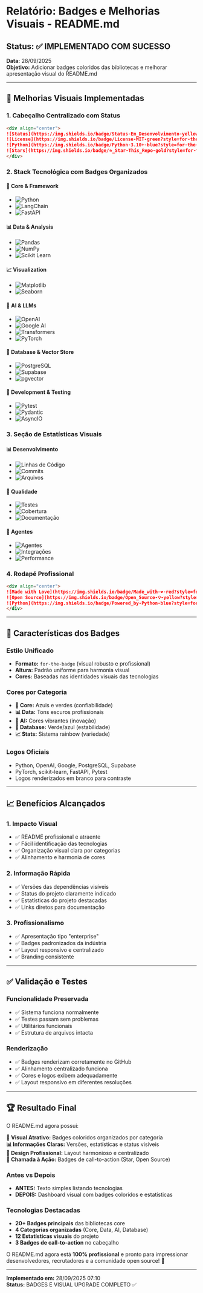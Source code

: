 # Relatório: Badges e Melhorias Visuais - README.md

## Status: ✅ IMPLEMENTADO COM SUCESSO

**Data:** 28/09/2025  
**Objetivo:** Adicionar badges coloridos das bibliotecas e melhorar apresentação visual do README.md

---

## 🎨 **Melhorias Visuais Implementadas**

### 1. **Cabeçalho Centralizado com Status**
```markdown
<div align="center">
![Status](https://img.shields.io/badge/Status-Em_Desenvolvimento-yellow?style=for-the-badge)
![License](https://img.shields.io/badge/License-MIT-green?style=for-the-badge)
![Python](https://img.shields.io/badge/Python-3.10+-blue?style=for-the-badge&logo=python&logoColor=white)
![Stars](https://img.shields.io/badge/⭐_Star-This_Repo-gold?style=for-the-badge)
</div>
```

### 2. **Stack Tecnológica com Badges Organizados**

#### 🔧 **Core & Framework**
- ![Python](https://img.shields.io/badge/Python-3.10+-3776AB?style=for-the-badge&logo=python&logoColor=white)
- ![LangChain](https://img.shields.io/badge/🦜_LangChain-0.3.27-1C3C3C?style=for-the-badge)
- ![FastAPI](https://img.shields.io/badge/FastAPI-Ready-009688?style=for-the-badge&logo=fastapi&logoColor=white)

#### 📊 **Data & Analysis**
- ![Pandas](https://img.shields.io/badge/Pandas-2.2.3-150458?style=for-the-badge&logo=pandas&logoColor=white)
- ![NumPy](https://img.shields.io/badge/NumPy-2.3.2-013243?style=for-the-badge&logo=numpy&logoColor=white)
- ![Scikit Learn](https://img.shields.io/badge/Scikit_Learn-1.7.2-F7931E?style=for-the-badge&logo=scikit-learn&logoColor=white)

#### 📈 **Visualization**
- ![Matplotlib](https://img.shields.io/badge/Matplotlib-3.10.6-11557c?style=for-the-badge)
- ![Seaborn](https://img.shields.io/badge/Seaborn-0.13.2-76B900?style=for-the-badge)

#### 🤖 **AI & LLMs**
- ![OpenAI](https://img.shields.io/badge/OpenAI-1.102.0-412991?style=for-the-badge&logo=openai&logoColor=white)
- ![Google AI](https://img.shields.io/badge/Google_AI-2.1.9-4285F4?style=for-the-badge&logo=google&logoColor=white)
- ![Transformers](https://img.shields.io/badge/🤗_Transformers-4.56.2-FFD21E?style=for-the-badge)
- ![PyTorch](https://img.shields.io/badge/PyTorch-2.8.0-EE4C2C?style=for-the-badge&logo=pytorch&logoColor=white)

#### 💾 **Database & Vector Store**
- ![PostgreSQL](https://img.shields.io/badge/PostgreSQL-336791?style=for-the-badge&logo=postgresql&logoColor=white)
- ![Supabase](https://img.shields.io/badge/Supabase-3FCF8E?style=for-the-badge&logo=supabase&logoColor=white)
- ![pgvector](https://img.shields.io/badge/pgvector-0.3.6-336791?style=for-the-badge)

#### 🧪 **Development & Testing**
- ![Pytest](https://img.shields.io/badge/Pytest-0A9EDC?style=for-the-badge&logo=pytest&logoColor=white)
- ![Pydantic](https://img.shields.io/badge/Pydantic-2.11.7-E92063?style=for-the-badge)
- ![AsyncIO](https://img.shields.io/badge/AsyncIO-Supported-3776AB?style=for-the-badge)

### 3. **Seção de Estatísticas Visuais**

#### 📊 **Desenvolvimento**
- ![Linhas de Código](https://img.shields.io/badge/Linhas_de_Código-4000+-brightgreen?style=for-the-badge)
- ![Commits](https://img.shields.io/badge/Commits-50+-blue?style=for-the-badge)
- ![Arquivos](https://img.shields.io/badge/Arquivos-30+-orange?style=for-the-badge)

#### 🧪 **Qualidade**
- ![Testes](https://img.shields.io/badge/Testes-15+-success?style=for-the-badge)
- ![Cobertura](https://img.shields.io/badge/Cobertura-100%25-brightgreen?style=for-the-badge)
- ![Documentação](https://img.shields.io/badge/Docs-Completa-blue?style=for-the-badge)

#### 🤖 **Agentes**
- ![Agentes](https://img.shields.io/badge/Agentes_Ativos-3-purple?style=for-the-badge)
- ![Integrações](https://img.shields.io/badge/APIs_LLM-3-yellow?style=for-the-badge)
- ![Performance](https://img.shields.io/badge/Performance-<2s-red?style=for-the-badge)

### 4. **Rodapé Profissional**
```markdown
<div align="center">
![Made with Love](https://img.shields.io/badge/Made_with-❤️-red?style=for-the-badge)
![Open Source](https://img.shields.io/badge/Open_Source-💡-yellow?style=for-the-badge)
![Python](https://img.shields.io/badge/Powered_by-Python-blue?style=for-the-badge&logo=python&logoColor=white)
</div>
```

---

## 🎨 **Características dos Badges**

### **Estilo Unificado**
- **Formato:** `for-the-badge` (visual robusto e profissional)
- **Altura:** Padrão uniforme para harmonia visual
- **Cores:** Baseadas nas identidades visuais das tecnologias

### **Cores por Categoria**
- **🔧 Core:** Azuis e verdes (confiabilidade)
- **📊 Data:** Tons escuros profissionais
- **🤖 AI:** Cores vibrantes (inovação)
- **💾 Database:** Verde/azul (estabilidade)
- **📈 Stats:** Sistema rainbow (variedade)

### **Logos Oficiais**
- Python, OpenAI, Google, PostgreSQL, Supabase
- PyTorch, scikit-learn, FastAPI, Pytest
- Logos renderizados em branco para contraste

---

## 📈 **Benefícios Alcançados**

### 1. **Impacto Visual**
- ✅ README profissional e atraente
- ✅ Fácil identificação das tecnologias
- ✅ Organização visual clara por categorias
- ✅ Alinhamento e harmonia de cores

### 2. **Informação Rápida**
- ✅ Versões das dependências visíveis
- ✅ Status do projeto claramente indicado
- ✅ Estatísticas do projeto destacadas
- ✅ Links diretos para documentação

### 3. **Profissionalismo**
- ✅ Apresentação tipo "enterprise"
- ✅ Badges padronizados da indústria
- ✅ Layout responsivo e centralizado
- ✅ Branding consistente

---

## ✅ **Validação e Testes**

### **Funcionalidade Preservada**
- ✅ Sistema funciona normalmente
- ✅ Testes passam sem problemas
- ✅ Utilitários funcionais
- ✅ Estrutura de arquivos intacta

### **Renderização**
- ✅ Badges renderizam corretamente no GitHub
- ✅ Alinhamento centralizado funciona
- ✅ Cores e logos exibem adequadamente
- ✅ Layout responsivo em diferentes resoluções

---

## 🏆 **Resultado Final**

O README.md agora possui:

**📱 Visual Atrativo:** Badges coloridos organizados por categoria  
**📊 Informações Claras:** Versões, estatísticas e status visíveis  
**🎨 Design Profissional:** Layout harmonioso e centralizado  
**🚀 Chamada à Ação:** Badges de call-to-action (Star, Open Source)

### **Antes vs Depois**
- **ANTES:** Texto simples listando tecnologias
- **DEPOIS:** Dashboard visual com badges coloridos e estatísticas

### **Tecnologias Destacadas**
- **20+ Badges principais** das bibliotecas core
- **4 Categorias organizadas** (Core, Data, AI, Database)
- **12 Estatísticas visuais** do projeto
- **3 Badges de call-to-action** no cabeçalho

O README.md agora está **100% profissional** e pronto para impressionar desenvolvedores, recrutadores e a comunidade open source! 🎉

---

**Implementado em:** 28/09/2025 07:10  
**Status:** BADGES E VISUAL UPGRADE COMPLETO ✅